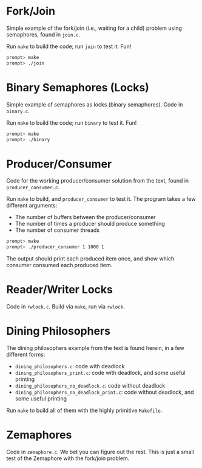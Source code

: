 
# Fork/Join

Simple example of the fork/join (i.e., waiting for a child) problem
using semaphores, found in `join.c`.

Run `make` to build the code; run `join` to test it. Fun!

```sh
prompt> make
prompt> ./join
```


# Binary Semaphores (Locks)

Simple example of semaphores as locks (binary semaphores).
Code in `binary.c`.

Run `make` to build the code; run `binary` to test it. Fun!

```sh
prompt> make
prompt> ./binary
```

# Producer/Consumer

Code for the working producer/consumer solution from the text,
found in `producer_consumer.c`.

Run `make` to build, and `producer_consumer` to test it.
The program takes a few different arguments:
- The number of buffers between the producer/consumer
- The number of times a producer should produce something
- The number of consumer threads

```sh
prompt> make
prompt> ./producer_consumer 1 1000 1
```

The output should print each produced item once, and show which
consumer consumed each produced item.

# Reader/Writer Locks

Code in `rwlock.c`. Build via `make`, run via `rwlock`.

# Dining Philosophers

The dining philosophers example from the text is found herein, in a few
different forms:
- `dining_philosophers.c`: code with deadlock
- `dining_philosophers_print.c`: code with deadlock, and some useful printing
- `dining_philosophers_no_deadlock.c`: code without deadlock
- `dining_philosophers_no_deadlock_print.c`: code without deadlock, and some useful printing

Run `make` to build all of them with the highly primitive `Makefile`.


# Zemaphores

Code in `zemaphore.c`. We bet you can figure out the rest. This is just
a small test of the Zemaphore with the fork/join problem.
